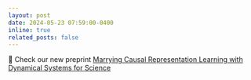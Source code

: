 ```yaml
---
layout: post
date: 2024-05-23 07:59:00-0400
inline: true
related_posts: false
---
```


:sloth: Check our new preprint [Marrying Causal Representation Learning with Dynamical Systems for Science](https://arxiv.org/abs/2405.13888)
